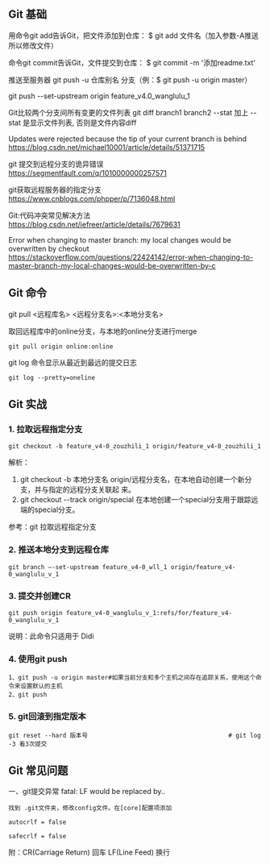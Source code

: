 ## Git 基础

用命令git add告诉Git，把文件添加到仓库：
 $ git add 文件名（加入参数-A推送所以修改文件） 


命令git commit告诉Git，文件提交到仓库： 
$ git commit -m '添加readme.txt' 

推送至服务器
git push -u 仓库别名 分支（例：$ git push -u origin master）

git push --set-upstream origin feature_v4.0_wanglulu_1

Git比较两个分支间所有变更的文件列表
git diff branch1 branch2 --stat
加上 --stat 是显示文件列表, 否则是文件内容diff

Updates were rejected because the tip of your current branch is behind
https://blog.csdn.net/michael10001/article/details/51371715

git 提交到远程分支的诡异错误
https://segmentfault.com/q/1010000000257571

git获取远程服务器的指定分支
https://www.cnblogs.com/phpper/p/7136048.html

Git:代码冲突常见解决方法
https://blog.csdn.net/iefreer/article/details/7679631

Error when changing to master branch: my local changes would be overwritten by checkout
https://stackoverflow.com/questions/22424142/error-when-changing-to-master-branch-my-local-changes-would-be-overwritten-by-c

## Git 命令

 git pull <远程库名> <远程分支名>:<本地分支名> 

取回远程库中的online分支，与本地的online分支进行merge

    git pull origin online:online



git log 命令显示从最近到最远的提交日志

    git log --pretty=oneline


## Git 实战

### **1. 拉取远程指定分支**

    git checkout -b feature_v4-0_zouzhili_1 origin/feature_v4-0_zouzhili_1 

解析：

1. git checkout -b 本地分支名 origin/远程分支名，在本地自动创建一个新分支，并与指定的远程分支关联起
   来。
2. git checkout --track origin/special    在本地创建一个special分支用于跟踪远端的special分支。

参考：git 拉取远程指定分支

### **2. 推送本地分支到远程仓库**

```
git branch –-set-upstream feature_v4-0_wll_1 origin/feature_v4-0_wanglulu_v_1
```

### **3. 提交并创建CR**

    git push origin feature_v4-0_wanglulu_v_1:refs/for/feature_v4-0_wanglulu_v_1

说明：此命令只适用于 Didi

### **4. 使用git push**

    1、git push -u origin master#如果当前分支和多个主机之间存在追踪关系，使用这个命令来设置默认的主机
    2、git push

### **5. git回滚到指定版本**

    git reset --hard 版本号                                       # git log -3 看3次提交




## Git 常见问题

一、git提交异常 fatal: LF would be replaced by..

```
找到 .git文件夹，修改config文件。在[core]配置项添加

autocrlf = false   

safecrlf = false

```

附：CR(Carriage Return) 回车  LF(Line Feed) 换行

















